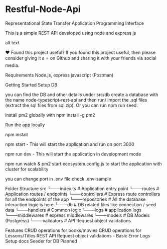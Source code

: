 # Restful-Node-Api
Representational State Transfer Application Programming Interface

This is a simple REST API developed using node and express js

alt text

❤️ Found this project useful?
If you found this project useful, then please consider giving it a ⭐️ on Github and sharing it with your friends via social media.

Requirements
Node.js, express javascript (Postman)

Getting Started
Setup DB

you can find the DB and other details under src/db create a database with the name node-typescript-rest-api and then run/ import the .sql files (extract the sql files from sql.zip). Or you can run npm run seed.

install pm2 globally with npm install -g pm2

Run the app locally

npm install

npm start - This will start the application and run on port 3000

npm run dev - This will start the application in development mode

npm run watch & pm2 start ecosystem.config.js to start the application with cluster for scalability

you can change port in .env file check .env-sample

Folder Structure
src
└───index.ts          # Application entry point
└───routes            # Application routes / endpoints
└───controllers       # Express route controllers for all the endpoints of the app
└───repositories      # All the database interaction logic is here
└───db                # DB related files like connection / seed data
└───handlers          # Common logic
└───logs              # application logs
└───middlewares       # express middlewares
└───models            # DB Models (Postgress)
└───validators        # API Request object validations

Features
CRUD operations for books/movies
CRUD operations for Lessons/Titles
REST API Request object validations - Basic
Error Logs
Setup docs
Seeder for DB
Planned
